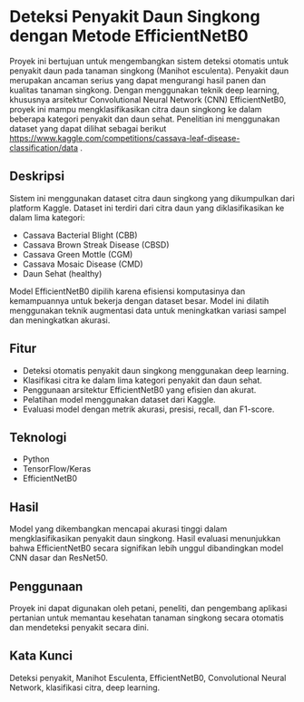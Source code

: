 # Deteksi Penyakit Daun Singkong dengan Metode EfficientNetB0
Proyek ini bertujuan untuk mengembangkan sistem deteksi otomatis untuk penyakit daun pada tanaman singkong (Manihot esculenta). Penyakit daun merupakan ancaman serius yang dapat mengurangi hasil panen dan kualitas tanaman singkong. Dengan menggunakan teknik deep learning, khususnya arsitektur Convolutional Neural Network (CNN) EfficientNetB0, proyek ini mampu mengklasifikasikan citra daun singkong ke dalam beberapa kategori penyakit dan daun sehat. Penelitian ini menggunakan dataset yang dapat dilihat sebagai berikut https://www.kaggle.com/competitions/cassava-leaf-disease-classification/data .

## Deskripsi
Sistem ini menggunakan dataset citra daun singkong yang dikumpulkan dari platform Kaggle. Dataset ini terdiri dari citra daun yang diklasifikasikan ke dalam lima kategori:
- Cassava Bacterial Blight (CBB)
- Cassava Brown Streak Disease (CBSD)
- Cassava Green Mottle (CGM)
- Cassava Mosaic Disease (CMD)
- Daun Sehat (healthy)

Model EfficientNetB0 dipilih karena efisiensi komputasinya dan kemampuannya untuk bekerja dengan dataset besar. Model ini dilatih menggunakan teknik augmentasi data untuk meningkatkan variasi sampel dan meningkatkan akurasi.

## Fitur
- Deteksi otomatis penyakit daun singkong menggunakan deep learning.
- Klasifikasi citra ke dalam lima kategori penyakit dan daun sehat.
- Penggunaan arsitektur EfficientNetB0 yang efisien dan akurat.
- Pelatihan model menggunakan dataset dari Kaggle.
- Evaluasi model dengan metrik akurasi, presisi, recall, dan F1-score.

## Teknologi
- Python
- TensorFlow/Keras
- EfficientNetB0

## Hasil
Model yang dikembangkan mencapai akurasi tinggi dalam mengklasifikasikan penyakit daun singkong. Hasil evaluasi menunjukkan bahwa EfficientNetB0 secara signifikan lebih unggul dibandingkan model CNN dasar dan ResNet50.

## Penggunaan
Proyek ini dapat digunakan oleh petani, peneliti, dan pengembang aplikasi pertanian untuk memantau kesehatan tanaman singkong secara otomatis dan mendeteksi penyakit secara dini.

## Kata Kunci
Deteksi penyakit, Manihot Esculenta, EfficientNetB0, Convolutional Neural Network, klasifikasi citra, deep learning.
